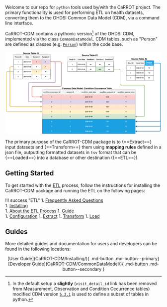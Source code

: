 
Welcome to our repo for `python` tools used by/with the CaRROT project. The primary functionality is used for performing ETL on health datasets, converting them to the OHDSI Common Data Model (CDM), via a command line interface.

CaRROT-CDM contains a pythonic version[^1] of the OHDSI CDM, implemented via the class `CommonDataModel`. CDM tables, such as "Person" are defined as classes (e.g. [`Person`](Person.md)) within the code base. 

[^1]: In the default setup a __slightly__ (`visit_detail_id` link has been removed from Measurement, Observation and Condition Occurrence tables) modified CDM version [`5.3.1`](https://github.com/OHDSI/CommonDataModel/releases/tag/v5.3.1) is used to define a subset of tables in python.

![](../../images/data-mapping.png)


The primary purpose of the CaRROT-CDM package is to {==Extract==} input datasets and {==Transform==} them using __mapping rules__ defined in a json file, outputting formatted datasets in `tsv` format that can be {==Loaded==} into a database or other destination ({==ETL==}).


## Getting Started

To get started with the [ETL](ETL/About.md) process, follow the instructions for installing the CaRROT-CDM package and running the ETL on the following pages:

!!! success "ETL"
    1. [Frequently Asked Questions](FAQ.md)  
    1. [Installing](Installing.md)  
    1. [About the ETL Process](ETL/About.md)
    1. [Guide](ETL/ETL-Guide.md)  
	    1. [Configuration](ETL/Yaml.md)
        1. [Extract](ETL/Extract.md)
        1. [Transform](ETL/Transform.md)
        1. [Load](ETL/Load.md)
    
    
## Guides

More detailed guides and documentation for users and developers can be found in the following locations:

<center>
[User Guide](CaRROT-CDM/Installing/){ .md-button .md-button--primary}
[Developer Guide](CaRROT-CDM/CommonDataModel/){ .md-button .md-button--secondary }
</center>

